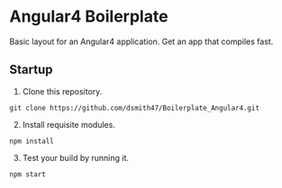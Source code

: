 # Angular4 Boilerplate

Basic layout for an Angular4 application. Get an app that compiles fast.

## Startup

1. Clone this repository.
```
git clone https://github.com/dsmith47/Boilerplate_Angular4.git
```
  
2. Install requisite modules.
```
npm install
```

3. Test your build by running it.
```
npm start
```
